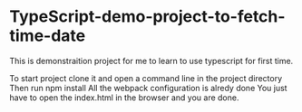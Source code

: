 # TypeScript-demo-project-to-fetch-time-date
This is demonstraition project for me to learn to use typescript for first time.

To start project clone it and open a command line in the project directory
Then run npm install
All the webpack configuration is alredy done
You just have to open the index.html in the browser and you are done.
